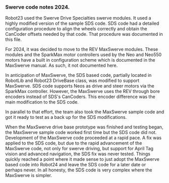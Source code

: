 ### Swerve code notes 2024.

Robot23 used the Swerve Drive Specialties swerve modules. It used a highly modified version
of the sample SDS code. SDS code had a detailed configuration procedure to align the wheels
correctly and obtain the CanCoder offsets needed by that code. That procedure was documented
in this file.

For 2024, it was decided to move to the REV MaxSwerve modules. These modules and the SparkMax
motor controllers used by the Neo and Neo550 motors have a built in configuration scheme which
is documented in the MaxSwerve manual. As such, it not documented here.

In anticipation of MaxSwerve, the SDS based code, partially located in RobotLib and Robot23
DriveBase class, was modified to support MaxSwerve. SDS code supports Neos as drive and steer
motors via the SparkMax controller. However, the MaxSwerve uses the REV through bore encoders
instead of SDS's CanCoders. This encoder difference was the main modification to the SDS code.

In parallel to that effort, the team also took the MaxSwerve sample code and got it ready to
test as a back up for the SDS modifications.

When the MaxSwerve drive base prototype was finished and testing began, the MaxSwerve sample
code worked first time but the SDS code did not. Development of the MaxSwerve code proceeded
at a rapid pace. A fix was applied to the SDS code, but due to the rapid advancement of the
MaxSwerve code, not only for swerve driving, but support for April Tag vision and advanced
navigation, the SDS fix was never tested. Things quickly reached a point where it made sense 
to just adopt the MaxSwerve based code into Robot24 and leave the SDS code for a later date 
or perhaps never. In all honesty, the SDS code is very complex where the MaxSwerve is simpler.
